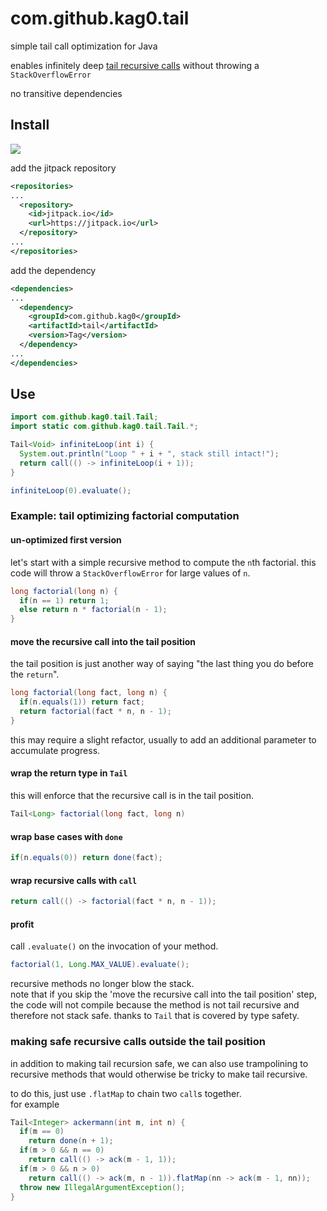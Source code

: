 # com.github.kag0.tail

simple tail call optimization for Java

enables infinitely deep [tail recursive calls](https://en.wikipedia.org/wiki/Tail_call) without throwing a `StackOverflowError` 

no transitive dependencies

## Install
[![](https://jitpack.io/v/kag0/tail.svg)](https://jitpack.io/#kag0/tail)

add the jitpack repository
```xml
<repositories>
...
  <repository>
    <id>jitpack.io</id>
    <url>https://jitpack.io</url>
  </repository>
...
</repositories>
```
add the dependency
```xml
<dependencies>
...
  <dependency>
    <groupId>com.github.kag0</groupId>
    <artifactId>tail</artifactId>
    <version>Tag</version>
  </dependency>
...
</dependencies>
```

## Use

```java
import com.github.kag0.tail.Tail;
import static com.github.kag0.tail.Tail.*;

Tail<Void> infiniteLoop(int i) {
  System.out.println("Loop " + i + ", stack still intact!");
  return call(() -> infiniteLoop(i + 1));
}

infiniteLoop(0).evaluate();
```

### Example: tail optimizing factorial computation

#### un-optimized first version

let's start with a simple recursive method to compute the `n`th factorial. 
this code will throw a `StackOverflowError` for large values of `n`.

```java
long factorial(long n) {
  if(n == 1) return 1;
  else return n * factorial(n - 1);
}
```

#### move the recursive call into the tail position

the tail position is just another way of saying 
"the last thing you do before the `return`".

```java
long factorial(long fact, long n) {
  if(n.equals(1)) return fact;
  return factorial(fact * n, n - 1);
}
```

this may require a slight refactor, 
usually to add an additional parameter to accumulate progress.

#### wrap the return type in `Tail`

this will enforce that the recursive call is in the tail position.

```java
Tail<Long> factorial(long fact, long n)
```

#### wrap base cases with `done`

```java
if(n.equals(0)) return done(fact);
```

#### wrap recursive calls with `call`

```java
return call(() -> factorial(fact * n, n - 1));
```

#### profit

call `.evaluate()` on the invocation of your method.

```java
factorial(1, Long.MAX_VALUE).evaluate();
```

recursive methods no longer blow the stack.  
note that if you skip the 'move the recursive call into the tail position' 
step, the code will not compile because the method is not tail recursive 
and therefore not stack safe. thanks to `Tail` that is covered by type safety.

### making safe recursive calls outside the tail position

in addition to making tail recursion safe, 
we can also use trampolining to recursive methods 
that would otherwise be tricky to make tail recursive.

to do this, just use `.flatMap` to chain two `call`s together.  
for example

```java
Tail<Integer> ackermann(int m, int n) {
  if(m == 0) 
    return done(n + 1);
  if(m > 0 && n == 0) 
    return call(() -> ack(m - 1, 1));
  if(m > 0 && n > 0) 
    return call(() -> ack(m, n - 1)).flatMap(nn -> ack(m - 1, nn));
  throw new IllegalArgumentException();
}
```